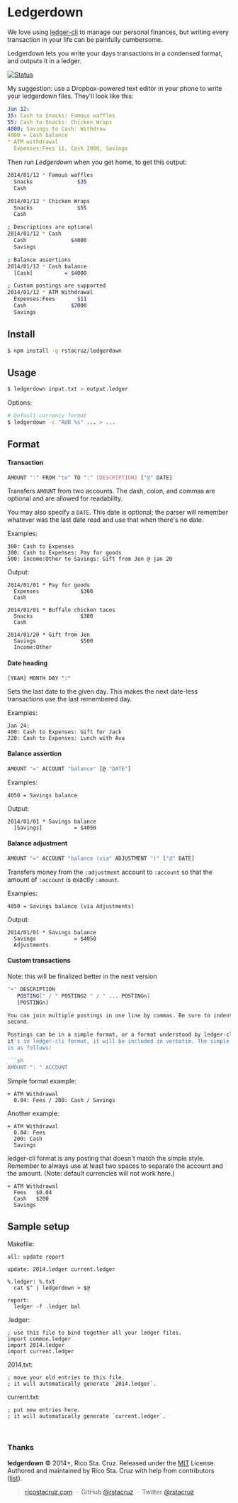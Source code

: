 Ledgerdown
==========

We love using [ledger-cli] to manage our personal finances, but writing every 
transaction in your life can be painfully cumbersome.

Ledgerdown lets you write your days transactions in a condensed format, and 
outputs it in a ledger.


[![Status](http://img.shields.io/travis/rstacruz/ledgerdown/master.svg?style=flat)](https://travis-ci.org/rstacruz/ledgerdown 
"See test builds")

My suggestion: use a Dropbox-powered text editor in your phone to write your 
ledgerdown files. They'll look like this:

```yaml
Jan 12:
35: Cash to Snacks: Famous waffles
55: Cash to Snacks: Chicken Wraps
4000: Savings to Cash: Withdraw
4000 = Cash balance
* ATM withdrawal
  Expenses:Fees 11, Cash 2000, Savings
```

Then run *Ledgerdown* when you get home, to get this output:

```sh
2014/01/12 * Famous waffles
  Snacks              $35
  Cash

2014/01/12 * Chicken Wraps
  Snacks              $55
  Cash

; Descriptions are optional
2014/01/12 * Cash
  Cash              $4000
  Savings

; Balance assertions
2014/01/12 * Cash balance
  [Cash]          = $4000

; Custom postings are supported
2014/01/12 * ATM Withdrawal
  Expenses:Fees       $11
  Cash              $2000
  Savings
```

## Install

```sh
$ npm install -g rstacruz/ledgerdown
```

## Usage

```sh
$ ledgerdown input.txt > output.ledger
```

Options:

```sh
# Default currency format
$ ledgerdown -c "AUD %s" ... > ...
```

Format
------

#### Transaction

```sh
AMOUNT ":" FROM "to" TO ":" [DESCRIPTION] ["@" DATE]
```

Transfers `AMOUNT` from two accounts. The dash, colon, and commas are optional 
and are allowed for readability.

You may also specify a `DATE`. This date is optional; the parser will remember 
whatever was the last date read and use that when there's no date.

Examples:

    300: Cash to Expenses
    300: Cash to Expenses: Pay for goods
    500: Income:Other to Savings: Gift from Jen @ jan 20

Output:

    2014/01/01 * Pay for goods
      Expenses             $300
      Cash

    2014/01/01 * Buffalo chicken tacos
      Snacks               $300
      Cash

    2014/01/20 * Gift from Jen
      Savings              $500
      Income:Other

#### Date heading

    [YEAR] MONTH DAY ":"

Sets the last date to the given day. This makes the next date-less transactions 
use the last remembered day.

Examples:

    Jan 24:
    400: Cash to Expenses: Gift for Jack
    220: Cash to Expenses: Lunch with Ava

#### Balance assertion

```sh
AMOUNT "=" ACCOUNT "balance" [@ "DATE"]
```

Examples:

    4050 = Savings balance

Output:

    2014/01/01 * Savings balance
      [Savings]          = $4050

#### Balance adjustment

```sh
AMOUNT "=" ACCOUNT "balance (via" ADJUSTMENT ")" ["@" DATE]
```

Transfers money from the `:adjustment` account to `:account` so that the amount 
of `:account` is exactly `:amount`.

Examples:

    4050 = Savings balance (via Adjustments)

Output:

    2014/01/01 * Savings balance
      Savings            = $4050
      Adjustments

#### Custom transactions

Note: this will be finalized better in the next version

```sh
"+" DESCRIPTION
   POSTING[" / " POSTING2 " / " ... POSTINGn]
   [POSTINGn]

You can join multiple postings in one line by commas. Be sure to indent the 
second.

Postings can be in a simple format, or a format understood by ledger-cli. When 
it's in ledger-cli format, it will be included in verbatim. The simple version 
is as follows:

```sh
AMOUNT ": " ACCOUNT
```

Simple format example:

    + ATM Withdrawal
      0.04: Fees / 200: Cash / Savings

Another example:

    + ATM Withdrawal
      0.04: Fees
      200: Cash
      Savings

ledger-cli format is any posting that doesn't match the simple style.  Remember 
to always use at least two spaces to separate the account and the amount. (Note: 
    default currencies will not work here.)

    + ATM Withdrawal
      Fees   $0.04
      Cash   $200
      Savings

## Sample setup

Makefile:

    all: update report

    update: 2014.ledger current.ledger

    %.ledger: %.txt
      cat $^ | ledgerdown > $@

    report:
      ledger -f .ledger bal

.ledger:

    ; use this file to bind together all your ledger files.
    import common.ledger
    import 2014.ledger
    import current.ledger

2014.txt:

    ; move your old entries to this file.
    ; it will automatically generate `2014.ledger`.

current.txt:

    ; put new entries here.
    ; it will automatically generate `current.ledger`.

[ledger-cli]: http://ledger-cli.org/

<br>

### Thanks

**ledgerdown** © 2014+, Rico Sta. Cruz. Released under the [MIT] License.<br>
Authored and maintained by Rico Sta. Cruz with help from contributors ([list][contributors]).

> [ricostacruz.com](http://ricostacruz.com) &nbsp;&middot;&nbsp;
> GitHub [@rstacruz](https://github.com/rstacruz) &nbsp;&middot;&nbsp;
> Twitter [@rstacruz](https://twitter.com/rstacruz)

[MIT]: http://mit-license.org/
[contributors]: http://github.com/rstacruz/ledgerdown/contributors
